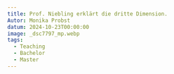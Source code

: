 ```yaml
---
title: Prof. Niebling erklärt die dritte Dimension.
Autor: Monika Probst
datum: 2024-10-23T00:00:00
image: _dsc7797_mp.webp
tags:
  - Teaching
  - Bachelor
  - Master
---
```

